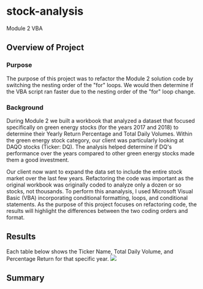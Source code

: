# stock-analysis
Module 2 VBA

## Overview of Project

### Purpose
The purpose of this project was to refactor the Module 2 solution code by switching the nesting order of the "for" loops.  We would then determine if the VBA script ran faster due to the nesting order of the "for" loop change.

### Background
During Module 2 we built a workbook that analyzed a dataset that focused specifically on green energy stocks (for the years 2017 and 2018) to determine their Yearly Return Percentage and Total Daily Volumes.  Within the green energy stock category, our client  was particularly looking at DAQO stocks (Ticker: DQ).  The analysis helped determine if DQ's performance over the years compared to other green energy stocks made them a good investment.  

Our client now want to expand the data set to include the entire stock market over the last few years.  Refactoring the code was important as the original workbook was originally coded to analyze only a dozen or so stocks, not thousands.  To perform this ananalysis, I used Microsoft Visual Basic (VBA) incorporating conditional formatting, loops, and conditional statements.  As the purpose of this project focuses on refactoring code, the results will highlight the differences between the two coding orders and format.

## Results
Each table below shows the Ticker Name, Total Daily Volume, and Percentage Return for that specific year.
<img src="2017&2018.png">




## Summary
